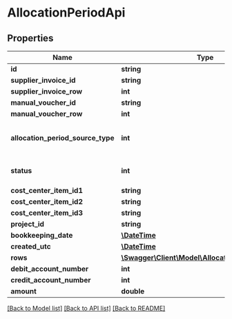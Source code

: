 # AllocationPeriodApi

## Properties
Name | Type | Description | Notes
------------ | ------------- | ------------- | -------------
**id** | **string** |  | [optional] 
**supplier_invoice_id** | **string** |  | [optional] 
**supplier_invoice_row** | **int** |  | [optional] 
**manual_voucher_id** | **string** |  | [optional] 
**manual_voucher_row** | **int** |  | [optional] 
**allocation_period_source_type** | **int** | 0 &#x3D; SupplierInvoice, 1 &#x3D; ManualVoucher | [optional] 
**status** | **int** | 0 &#x3D; Pending, 1 &#x3D; Revoked, 2 &#x3D; Booked | [optional] 
**cost_center_item_id1** | **string** |  | [optional] 
**cost_center_item_id2** | **string** |  | [optional] 
**cost_center_item_id3** | **string** |  | [optional] 
**project_id** | **string** |  | [optional] 
**bookkeeping_date** | [**\DateTime**](\DateTime.md) |  | [optional] 
**created_utc** | [**\DateTime**](\DateTime.md) |  | [optional] 
**rows** | [**\Swagger\Client\Model\AllocationPeriodRowApi[]**](AllocationPeriodRowApi.md) |  | 
**debit_account_number** | **int** |  | [optional] 
**credit_account_number** | **int** |  | [optional] 
**amount** | **double** |  | [optional] 

[[Back to Model list]](../../README.md#documentation-for-models) [[Back to API list]](../../README.md#documentation-for-api-endpoints) [[Back to README]](../../README.md)

